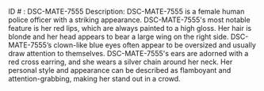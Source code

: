 ID # : DSC-MATE-7555
Description: DSC-MATE-7555 is a female human police officer with a striking appearance. DSC-MATE-7555's most notable feature is her red lips, which are always painted to a high gloss. Her hair is blonde and her head appears to bear a large wing on the right side. DSC-MATE-7555’s clown-like blue eyes often appear to be oversized and usually draw attention to themselves. DSC-MATE-7555's ears are adorned with a red cross earring, and she wears a silver chain around her neck. Her personal style and appearance can be described as flamboyant and attention-grabbing, making her stand out in a crowd.